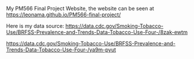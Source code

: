 My PM566 Final Project Website, the website can be seen at https://leonama.github.io/PM566-final-project/

Here is my data source:
https://data.cdc.gov/Smoking-Tobacco-Use/BRFSS-Prevalence-and-Trends-Data-Tobacco-Use-Four-/8zak-ewtm

https://data.cdc.gov/Smoking-Tobacco-Use/BRFSS-Prevalence-and-Trends-Data-Tobacco-Use-Four-/ya9m-pyut

